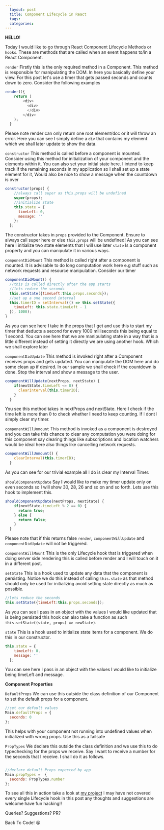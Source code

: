```yaml
---
  layout: post
  title: Component Lifecycle in React
  tags:
  categories:
---
```


**HELLO!**

Today I would like to go through React Component Lifecycle Methods or `hooks`. These are methods that are called when an event happens to/in a React Component.

`render`
Firstly this is the only required method in a Component. This method is responsible for manipulating the DOM. In here you basically define your view. For this post let's use a timer that gets passed seconds and counts down to zero. Consider the following examples

```javascript
render(){
    return (
        <div>
          <div>
          </div>
        </div>
    );
  }
```
Please note render can only return one root element/doc or it will throw an error.
Here you can see I simply define a `div` that contains my element which we shall later update to show the data.

`constructor`
This method is called before a component is mounted. Consider using this method for initialization of your component and the elements within it. You can also set your initial state here. I intend to keep track if the remaining seconds in my application so I shall set up a state element for it, Would also be nice to show a message when the countdown is over

```javascript
constructor(props) {
    //always call super as this.props will be undefined
    super(props);
    //initialize state
    this.state = {
      timeLeft: 0,
      message: ''
    };
  };
```
The constructor takes in `props` provided to the Component. Ensure to always call super here or else `this.props` will be undefined! As you can see here I initialize two state elements that I will use later `state` Is a component property and you can manipulate it in various ways.

`componentDidMount`
This method is called right after a component is mounted. It is advisable to do long computation work here e.g stuff such as network requests and resource manipulation. Consider our timer

```javascript
componentDidMount() {
  //this is called directly after the app starts
  //lets reduce the seconds
  this.setState({timeLeft:this.props.seconds});
  //set up a one second interval
  this.timerID = setInterval(() => this.setState({
    timeLeft: this.state.timeLeft - 1
  }), 1000);
}
```
As you can see here I take in the props that I get and use this to start my timer that deducts a second for every  1000 milliseconds this being equal to 1 second. You can see here that we are manipulating state in a way that is a little different instead of setting it directly we are using another hook. Which we shall explore later

`componentDidUpdate`
This method is invoked right after a Component receives props and gets updated. You can manipulate the DOM here and do some clean up if desired. In our sample we shall check if the countdown is done. Stop the interval and show a message to the user.

```javascript
componentWillUpdate(nextProps, nextState) {
    if(nextState.timeLeft <= 0) {
      clearInterval(this.timerID);
    }
  }
```
You see this method takes in nextProps and nextState. Here I check if the time left is more than 0 to check whether I need to keep counting. If I dont I simply clear my timer.

`componentWillUnmount`
This method is invoked as a component is destroyed and you can take this chance to clear any computation you were doing for this component say clearing things like subscriptions and location watchers would be ideal here also things like cancelling network requests.

```javascript
componentWillUnmount() {
    clearInterval(this.timerID);
  }
```
As you can see for our trivial example all I do is clear my Interval Timer.

`shouldComponentUpdate`
Say I would like to make my timer update only on even seconds so I will show 30, 28, 26  and so on and so forth. Lets use this hook to implement this.
```javascript
shouldComponentUpdate(nextProps, nextState) {
    if(nextState.timeLeft % 2 == 0) {
      return true;
    } else {
      return false;
    }
  }
```
Please note that if this returns false `render`, `componentWillUpdate` and `componentDidUpdate` will not be triggered.

`componentWillMount`
This is the only Lifecycle hook that is triggered when doing server side rendering this is called before render and I will touch on it in a different post.


`setState`
This is a hook used to update any data that the component is persisting. Notice we do this instead of calling `this.state` as that method should only be used for initializing avoid setting state directly as much as possible.

```javascript
//lets reduce the seconds
this.setState({timeLeft:this.props.seconds});
```
As you can see I pass in an object with the values I would like updated that is being persisted this hook can also take a function as such `this.setState((state, props) => newState)`.

`state`
This is a hook used to initialize state items for a component. We do this in our constructor.

```javascript
this.state = {
    timeLeft: 0,
    message: ''
  };
```
You can see here I pass in an object with the values I would like to initialize being timeLeft and message.


**Component Properties**

`DefaultProps`
 We can  use this outside the class definition of our Component to set the default props for a component.
```javascript
//set our default values
Main.defaultProps = {
  seconds: 0
};
```
This helps with your component not running into undefined values when initialized with wrong props. Use this as a failsafe

`PropTypes`
We declare this outside the class definition and we use this to do typechecking for the props we receive.
Say I want to receive a number for the seconds that I receive. I shall do it as follows.

```javascript

//declare default Props expected by app
Main.propTypes =  {
  seconds: PropTypes.number
};
```

To see all this in action take a look at [my project](https://github.com/zacck/React-BoilerPlate)
I may have not covered every single Lifecycle hook in this post any thoughts and suggestions are welcome have fun hacking!!

Queries? Suggestions? PR?

Back To Code! &#x1f61d;
